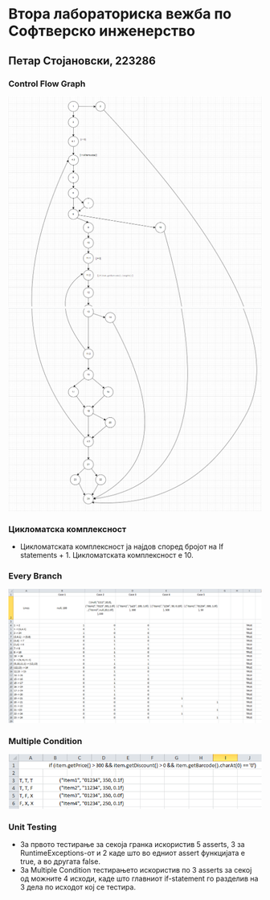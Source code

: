 # Втора лабораториска вежба по Софтверско инженерство
## Петар Стојановски, 223286
### Control Flow Graph
![Control Flow Graph](https://github.com/5ar100/SI_2024_lab2_223286/blob/master/CFG1.png)
![](https://github.com/5ar100/SI_2024_lab2_223286/blob/master/CFG2.png)
### Цикломатска комплексност
- Цикломатската комплексност ја најдов според бројот на If statements + 1. Цикломатската комплексност е 10.
### Every Branch
![Every Branch](https://github.com/5ar100/SI_2024_lab2_223286/blob/master/EveryBranch.png)
### Multiple Condition
![Multiple Condition](https://github.com/5ar100/SI_2024_lab2_223286/blob/master/Multiple%20Condition.png)
### Unit Testing
- За првото тестирање за секоја гранка искористив 5 asserts, 3 за RuntimeExceptions-от и 2 каде што во едниот assert функцијата е true, а во другата false.
- За Multiple Condition тестирањето искористив по 3 asserts за секој од можните 4 исходи, каде што главниот if-statement го разделив на 3 дела по исходот кој се тестира. 
